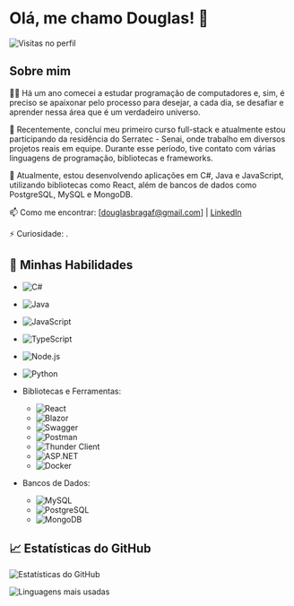 # Olá, me chamo Douglas! 👋
![Visitas no perfil](https://komarev.com/ghpvc/DouglasBragaF=seu-DouglasBragaF&color=blue)

## Sobre mim

👨‍💻 Há um ano comecei a estudar programação de computadores e, sim, é preciso se apaixonar pelo processo para desejar, a cada dia, se desafiar e aprender nessa área que é um verdadeiro universo.

🔭 Recentemente, concluí meu primeiro curso full-stack e atualmente estou participando da residência do Serratec - Senai, onde trabalho em diversos projetos reais em equipe. Durante esse período, tive contato com várias linguagens de programação, bibliotecas e frameworks.

🌱 Atualmente, estou desenvolvendo aplicações em C#, Java e JavaScript, utilizando bibliotecas como React, além de bancos de dados como PostgreSQL, MySQL e MongoDB. 

📫 Como me encontrar: [douglasbragaf@gmail.com] | [LinkedIn](https://www.linkedin.com/in/douglas-braga-frança/)

⚡ Curiosidade: .

## 🚀 Minhas Habilidades

  - ![C#](https://img.shields.io/badge/C%23-239120?style=for-the-badge&logo=csharp&logoColor=white)
  - ![Java](https://img.shields.io/badge/Java-007396?style=for-the-badge&logo=java&logoColor=white)
  - ![JavaScript](https://img.shields.io/badge/JavaScript-F7DF1E?style=for-the-badge&logo=javascript&logoColor=black)
  - ![TypeScript](https://img.shields.io/badge/TypeScript-007ACC?style=for-the-badge&logo=typescript&logoColor=white)
  - ![Node.js](https://img.shields.io/badge/Node.js-339933?style=for-the-badge&logo=nodedotjs&logoColor=white)
  - ![Python](https://img.shields.io/badge/Python-3776AB?style=for-the-badge&logo=python&logoColor=white)


- Bibliotecas e Ferramentas:
  - ![React](https://img.shields.io/badge/React-61DAFB?style=for-the-badge&logo=react&logoColor=black)
  - ![Blazor](https://img.shields.io/badge/Blazor-512BD4?style=for-the-badge&logo=blazor&logoColor=white)
  - ![Swagger](https://img.shields.io/badge/Swagger-85EA2D?style=for-the-badge&logo=swagger&logoColor=black)
  - ![Postman](https://img.shields.io/badge/Postman-FF6C37?style=for-the-badge&logo=postman&logoColor=white)
  - ![Thunder Client](https://img.shields.io/badge/Thunder_Client-000000?style=for-the-badge&logo=thunderclient&logoColor=white)
  - ![ASP.NET](https://img.shields.io/badge/ASP.NET-512BD4?style=for-the-badge&logo=dotnet&logoColor=white)
  - ![Docker](https://img.shields.io/badge/Docker-2496ED?style=for-the-badge&logo=docker&logoColor=white)

- Bancos de Dados:
  - ![MySQL](https://img.shields.io/badge/MySQL-4479A1?style=for-the-badge&logo=mysql&logoColor=white)
  - ![PostgreSQL](https://img.shields.io/badge/PostgreSQL-336791?style=for-the-badge&logo=postgresql&logoColor=white)
  - ![MongoDB](https://img.shields.io/badge/MongoDB-47A248?style=for-the-badge&logo=mongodb&logoColor=white)

## 📈 Estatísticas do GitHub

![Estatísticas do GitHub](https://github-readme-stats.vercel.app/api?username=DouglasBragaF&show_icons=true&theme=radical)

![Linguagens mais usadas](https://github-readme-stats.vercel.app/api/top-langs/?username=DouglasBragaF&layout=compact&theme=radical)



<!---
DouglasBragaF/DouglasBragaF is a ✨ special ✨ repository because its `README.md` (this file) appears on your GitHub profile.
You can click the Preview link to take a look at your changes.
--->
